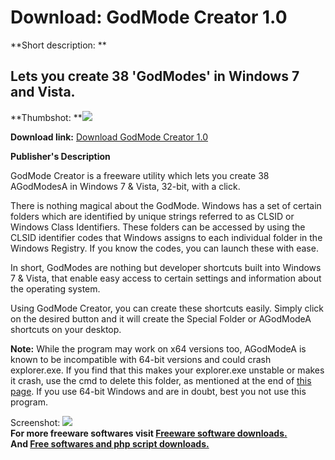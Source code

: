 # Download: GodMode Creator 1.0

**Short description: **

## Lets you create 38 'GodModes' in Windows 7 and Vista.

  
**Thumbshot: **![](http://www.freewarefiles.com/screenshot/godmodecreator_md.jpg)   
  
**Download link:** [Download GodMode Creator 1.0](http://freesoftwares.boysofts.com/GodMode-Creator_program_54373.html)  
  

**Publisher's Description**  
  

GodMode Creator is a freeware utility which lets you create 38 AGodModesA in
Windows 7 & Vista, 32-bit, with a click.

There is nothing magical about the GodMode. Windows has a set of certain
folders which are identified by unique strings referred to as CLSID or Windows
Class Identifiers. These folders can be accessed by using the CLSID identifier
codes that Windows assigns to each individual folder in the Windows Registry.
If you know the codes, you can launch these with ease.

In short, GodModes are nothing but developer shortcuts built into Windows 7 &
Vista, that enable easy access to certain settings and information about the
operating system.

Using GodMode Creator, you can create these shortcuts easily. Simply click on
the desired button and it will create the Special Folder or AGodModeA
shortcuts on your desktop.

**Note:** While the program may work on x64 versions too, AGodModeA is known to be incompatible with 64-bit versions and could crash explorer.exe. If you find that this makes your explorer.exe unstable or makes it crash, use the cmd to delete this folder, as mentioned at the end of [this page](http://www.winvistaclub.com/g31.html). If you use 64-bit Windows and are in doubt, best you not use this program.

  
  
Screenshot: ![](http://www.freewarefiles.com/screenshot/godmodecreator.jpg)  
**For more freeware softwares visit [Freeware software downloads.](http://freesoftwares.boysofts.com/)**   
**And [Free softwares and php script downloads.](http://www.boysofts.com/)**

